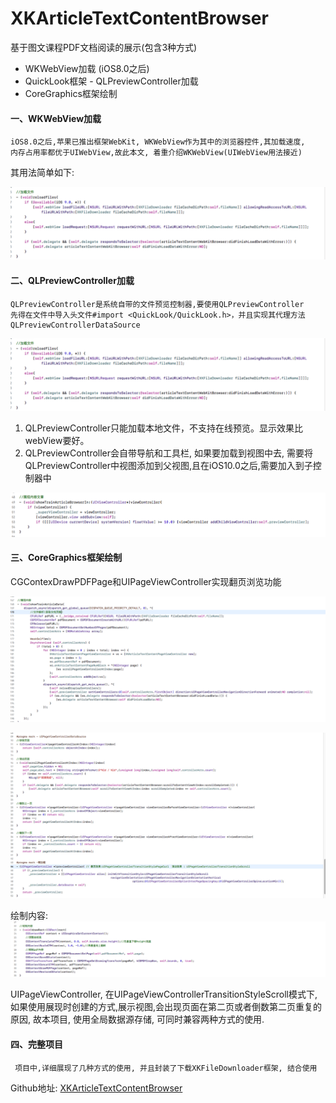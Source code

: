 # XKArticleTextContentBrowser
基于图文课程PDF文档阅读的展示(包含3种方式)


* WKWebView加载 (iOS8.0之后)
* QuickLook框架 - QLPreviewController加载 
* CoreGraphics框架绘制


#### 一、WKWebView加载

```
iOS8.0之后,苹果已推出框架WebKit, WKWebView作为其中的浏览器控件,其加载速度,
内存占用率都优于UIWebView,故此本文, 着重介绍WKWebView(UIWebView用法接近)

```

其用法简单如下:

![](images/image01.png)


#### 二、QLPreviewController加载

```
QLPreviewController是系统自带的文件预览控制器,要使用QLPreviewController
先得在文件中导入头文件#import <QuickLook/QuickLook.h>，并且实现其代理方法QLPreviewControllerDataSource

```

![](images/image01.png)

1. QLPreviewController只能加载本地文件，不支持在线预览。显示效果比webView要好。
2. QLPreviewController会自带导航和工具栏, 如果要加载到视图中去, 需要将QLPreviewController中视图添加到父视图,且在iOS10.0之后,需要加入到子控制器中

![](images/image03.png)


#### 三、CoreGraphics框架绘制

CGContexDrawPDFPage和UIPageViewController实现翻页浏览功能

![](images/image04.png)

![](images/image05.png)

绘制内容:
![](images/image06.png)

UIPageViewController, 在UIPageViewControllerTransitionStyleScroll模式下, 如果使用展现时创建的方式,展示视图,会出现页面在第二页或者倒数第二页重复的原因, 故本项目, 使用全局数据源存储, 可同时兼容两种方式的使用.

#### 四、完整项目

```
 项目中,详细展现了几种方式的使用, 并且封装了下载XKFileDownloader框架, 结合使用

```

Github地址: [XKArticleTextContentBrowser](https://github.com/ryanmans/XKArticleTextContentBrowser)


